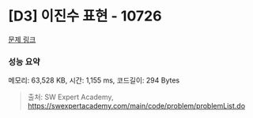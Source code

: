 # [D3] 이진수 표현 - 10726 

[문제 링크](https://swexpertacademy.com/main/code/problem/problemDetail.do?contestProbId=AXRSXf_a9qsDFAXS) 

### 성능 요약

메모리: 63,528 KB, 시간: 1,155 ms, 코드길이: 294 Bytes



> 출처: SW Expert Academy, https://swexpertacademy.com/main/code/problem/problemList.do